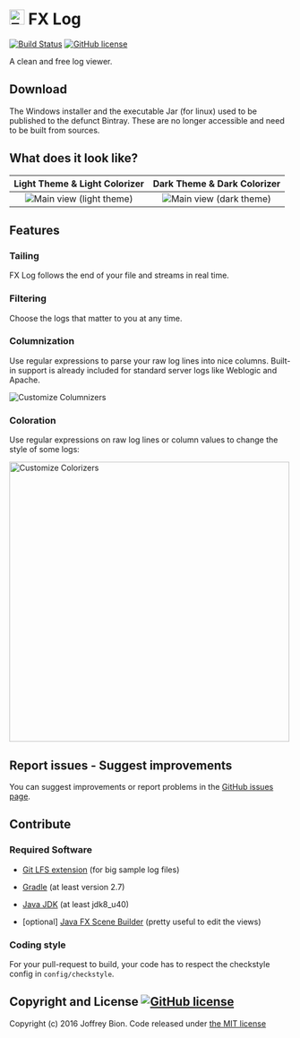 # <img src="https://raw.githubusercontent.com/joffrey-bion/fx-log/master/src/deploy/package/icon.png" alt="FX Log" height=27/> FX Log

[![Build Status](https://travis-ci.org/joffrey-bion/fx-log.svg?branch=master)](https://travis-ci.org/joffrey-bion/fx-log)
[![GitHub license](https://img.shields.io/badge/license-MIT-blue.svg)](https://github.com/joffrey-bion/fx-log/blob/master/LICENSE)

A clean and free log viewer.

## Download

The Windows installer and the executable Jar (for linux) used to be published to the defunct Bintray.
These are no longer accessible and need to be built from sources.

## What does it look like?

Light Theme & Light Colorizer                                     |  Dark Theme & Dark Colorizer
:----------------------------------------------------------------:|:----------------------------------------------:
![Main view (light theme)](https://raw.githubusercontent.com/joffrey-bion/fx-log/master/doc/screenshots/main_light_theme.png)  |  ![Main view (dark theme)](https://raw.githubusercontent.com/joffrey-bion/fx-log/master/doc/screenshots/main_dark_theme.png)

## Features

### Tailing

FX Log follows the end of your file and streams in real time.

### Filtering

Choose the logs that matter to you at any time.

### Columnization

Use regular expressions to parse your raw log lines into nice columns. Built-in support is already included for
standard server logs like Weblogic and Apache.

![Customize Columnizers](https://raw.githubusercontent.com/joffrey-bion/fx-log/master/doc/screenshots/customize_columnizers.png)

### Coloration

Use regular expressions on raw log lines or column values to change the style of some logs:

<img alt="Customize Colorizers" src="https://raw.githubusercontent.com/joffrey-bion/fx-log/master/doc/screenshots/customize_colorizers.png" height="500"/>

## Report issues - Suggest improvements

You can suggest improvements or report problems in the
[GitHub issues page](https://github.com/joffrey-bion/fx-log/issues).

## Contribute

### Required Software

- [Git LFS extension](https://git-lfs.github.com/) (for big sample log files)

- [Gradle](http://gradle.org/gradle-download/) (at least version 2.7)

- [Java JDK](http://www.oracle.com/technetwork/java/javase/downloads/index.html) (at least jdk8_u40)

- [optional] [Java FX Scene Builder](http://gluonhq.com/open-source/scene-builder/) (pretty useful to edit
the views)

### Coding style

For your pull-request to build, your code has to respect the checkstyle config in `config/checkstyle`.

## Copyright and License [![GitHub license](https://img.shields.io/badge/license-MIT-blue.svg)](https://github.com/joffrey-bion/fx-log/blob/master/LICENSE)

Copyright (c) 2016 Joffrey Bion. Code released under
[the MIT license](https://github.com/joffrey-bion/fx-log/blob/master/LICENSE)
